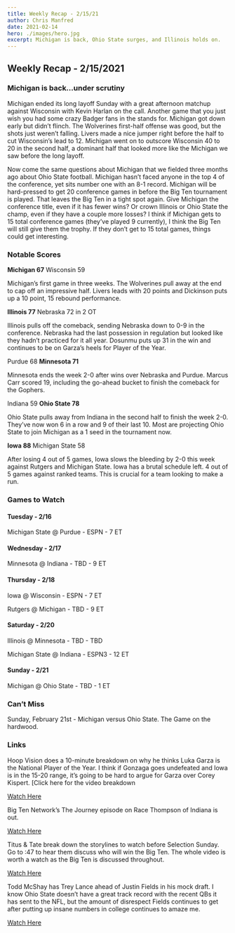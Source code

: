 ```yaml
---
title: Weekly Recap - 2/15/21
author: Chris Manfred
date: 2021-02-14
hero: ./images/hero.jpg
excerpt: Michigan is back, Ohio State surges, and Illinois holds on.
---
```


## Weekly Recap - 2/15/2021

### Michigan is back...under scrutiny

Michigan ended its long layoff Sunday with a great afternoon matchup against Wisconsin with Kevin Harlan on the call. Another game that you just wish you had some crazy Badger fans in the stands for. Michigan got down early but didn’t flinch. The Wolverines first-half offense was good, but the shots just weren’t falling. Livers made a nice jumper right before the half to cut Wisconsin’s lead to 12. Michigan went on to outscore Wisconsin 40 to 20 in the second half, a dominant half that looked more like the Michigan we saw before the long layoff.

Now come the same questions about Michigan that we fielded three months ago about Ohio State football. Michigan hasn’t faced anyone in the top 4 of the conference, yet sits number one with an 8-1 record. Michigan will be hard-pressed to get 20 conference games in before the Big Ten tournament is played. That leaves the Big Ten in a tight spot again. Give Michigan the conference title, even if it has fewer wins? Or crown Illinois or Ohio State the champ, even if they have a couple more losses? I think if Michigan gets to 15 total conference games (they’ve played 9 currently), I think the Big Ten will still give them the trophy. If they don’t get to 15 total games, things could get interesting.

### Notable Scores

**Michigan 67** Wisconsin 59

Michigan’s first game in three weeks. The Wolverines pull away at the end to cap off an impressive half. Livers leads with 20 points and Dickinson puts up a 10 point, 15 rebound performance.

**Illinois 77** Nebraska 72 in 2 OT

Illinois pulls off the comeback, sending Nebraska down to 0-9 in the conference. Nebraska had the last possession in regulation but looked like they hadn’t practiced for it all year. Dosunmu puts up 31 in the win and continues to be on Garza’s heels for Player of the Year.

Purdue 68 **Minnesota 71**

Minnesota ends the week 2-0 after wins over Nebraska and Purdue. Marcus Carr scored 19, including the go-ahead bucket to finish the comeback for the Gophers.

Indiana 59 **Ohio State 78**

Ohio State pulls away from Indiana in the second half to finish the week 2-0. They’ve now won 6 in a row and 9 of their last 10. Most are projecting Ohio State to join Michigan as a 1 seed in the tournament now.

**Iowa 88** Michigan State 58

After losing 4 out of 5 games, Iowa slows the bleeding by 2-0 this week against Rutgers and Michigan State. Iowa has a brutal schedule left. 4 out of 5 games against ranked teams. This is crucial for a team looking to make a run.

### Games to Watch

#### Tuesday - 2/16

Michigan State @ Purdue - ESPN - 7 ET

#### Wednesday - 2/17

Minnesota @ Indiana - TBD - 9 ET

#### Thursday - 2/18

Iowa @ Wisconsin - ESPN - 7 ET

Rutgers @ Michigan - TBD - 9 ET

#### Saturday - 2/20

Illinois @ Minnesota - TBD - TBD

Michigan State @ Indiana - ESPN3 - 12 ET

#### Sunday - 2/21

Michigan @ Ohio State - TBD - 1 ET

### Can’t Miss

Sunday, February 21st - Michigan versus Ohio State. The Game on the hardwood.

### Links

Hoop Vision does a 10-minute breakdown on why he thinks Luka Garza is the National Player of the Year. I think if Gonzaga goes undefeated and Iowa is in the 15-20 range, it’s going to be hard to argue for Garza over Corey Kispert. [Click here for the video breakdown

[Watch Here](https://www.youtube.com/watch?v=yF7-w5e7VHI)

Big Ten Network’s The Journey episode on Race Thompson of Indiana is out.

[Watch Here](https://www.youtube.com/watch?v=e7eoyk2hlWc)

Titus & Tate break down the storylines to watch before Selection Sunday. Go to :47 to hear them discuss who will win the Big Ten. The whole video is worth a watch as the Big Ten is discussed throughout.

[Watch Here](https://www.youtube.com/watch?v=8_btm32ixCk)

Todd McShay has Trey Lance ahead of Justin Fields in his mock draft. I know Ohio State doesn’t have a great track record with the recent QBs it has sent to the NFL, but the amount of disrespect Fields continues to get after putting up insane numbers in college continues to amaze me.

[Watch Here](https://www.youtube.com/watch?v=2MEiJ0kXH_k)
